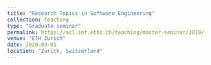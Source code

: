```yaml
---
title: "Research Topics in Software Engineering"
collection: teaching
type: "Graduate seminar"
permalink: https://acl.inf.ethz.ch/teaching/master-seminar/2019/
venue: "ETH Zurich"
date: 2020-09-01
location: "Zurich, Switzerland"
---
```


